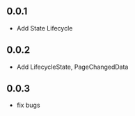 ## 0.0.1

* Add State Lifecycle 


## 0.0.2

* Add LifecycleState, PageChangedData


## 0.0.3

* fix bugs